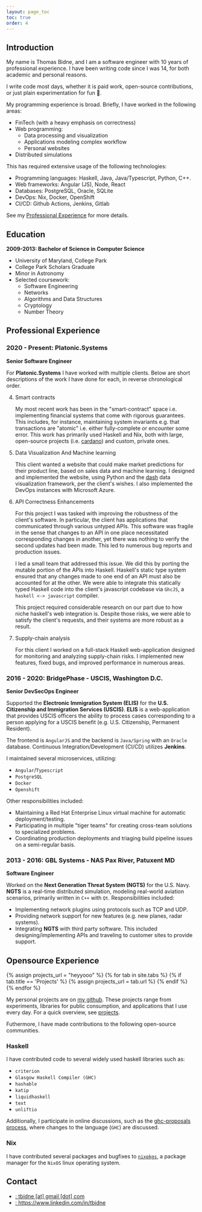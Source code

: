 ```yaml
---
layout: page_toc
toc: true
order: 4
---
```


## Introduction

My name is Thomas Bidne, and I am a software engineer with 10 years of professional experience. I have been writing code since I was 14, for both academic and personal reasons.

I write code most days, whether it is paid work, open-source contributions, or just plain experimentation for fun 🙂.

My programming experience is broad. Briefly, I have worked in the following areas:

- FinTech (with a heavy emphasis on correctness)
- Web programming:
  - Data processing and visualization
  - Applications modeling complex workflow
  - Personal websites
- Distributed simulations

This has required extensive usage of the following technologies:

- Programming languages: Haskell, Java, Java/Typescript, Python, C++.
- Web frameworks: Angular (JS), Node, React
- Databases: PostgreSQL, Oracle, SQLite
- DevOps: Nix, Docker, OpenShift
- CI/CD: Github Actions, Jenkins, Gitlab

See my [Professional Experience](#professional_experience) for more details.

## Education

**2009-2013: Bachelor of Science in Computer Science**

- University of Maryland, College Park
- College Park Scholars Graduate
- Minor in Astronomy
- Selected coursework:
  - Software Engineering
  - Networks
  - Algorithms and Data Structures
  - Cryptology
  - Number Theory

## Professional Experience

### 2020 - Present: Platonic.Systems

**Senior Software Engineer**

For **Platonic.Systems** I have worked with multiple clients. Below are short descriptions of the work I have done for each, in reverse chronological order.

4. Smart contracts

   My most recent work has been in the "smart-contract" space i.e. implementing financial systems that come with rigorous guarantees. This includes, for instance, maintaining system invariants e.g. that transactions are "atomic" i.e. either fully-complete or encounter some error. This work has primarily used Haskell and Nix, both with large, open-source projects (i.e. [cardano](<https://en.wikipedia.org/wiki/Cardano_(blockchain_platform)>)) and custom, private ones.

3. Data Visualization And Machine learning

   This client wanted a website that could make market predictions for their product line, based on sales data and machine learning. I designed and implemented the website, using Python and the [dash](https://plotly.com/dash/) data visualization framework, per the client's wishes. I also implemented the DevOps instances with Microsoft Azure.

2. API Correctness Enhancements

   For this project I was tasked with improving the robustness of the client's software. In particular, the client has applications that communicated through various untyped APIs. This software was fragile in the sense that changes to an API in one place necessitated corresponding changes in another, yet there was nothing to verify the second updates had been made. This led to numerous bug reports and production issues.

   I led a small team that addressed this issue. We did this by porting the mutable portion of the APIs into Haskell. Haskell's static type system ensured that any changes made to one end of an API must also be accounted for at the other. We were able to integrate this statically typed Haskell code into the client's javascript codebase via `GhcJS`, a `haskell <-> javascript` compiler.

   This project required considerable research on our part due to how niche haskell's web integration is. Despite those risks, we were able to satisfy the client's requests, and their systems are more robust as a result.

1. Supply-chain analysis

   For this client I worked on a full-stack Haskell web-application designed for monitoring and analyzing supply-chain risks. I implemented new features, fixed bugs, and improved performance in numerous areas.

### 2016 - 2020: BridgePhase - USCIS, Washington D.C.

**Senior DevSecOps Engineer**

Supported the **Electronic Immigration System (ELIS)** for the **U.S. Citizenship and Immigration Services (USCIS)**. **ELIS** is a web-application that provides USCIS officers the ability to process cases corresponding to a person applying for a USCIS benefit (e.g. U.S. Citizenship, Permanent Resident).

The frontend is `AngularJS` and the backend is `Java/Spring` with an `Oracle` database. Continuous Integration/Development (CI/CD) utilizes **Jenkins**.

I maintained several microservices, utilizing:

- `Angular`/`Typescript`
- `PostgreSQL`
- `Docker`
- `Openshift`

Other responsibilities included:

- Maintaining a Red Hat Enterprise Linux virtual machine for automatic deployment/testing.
- Participating in multiple "tiger teams" for creating cross-team solutions to specialized problems.
- Coordinating production deployments and triaging build pipeline issues on a semi-regular basis.

### 2013 - 2016: GBL Systems - NAS Pax River, Patuxent MD

**Software Engineer**

Worked on the **Next Generation Threat System (NGTS)** for the U.S. Navy. **NGTS** is a real-time distributed simulation, modeling real-world aviation scenarios, primarily written in `C++` with `Qt`. Responsibilities included:

- Implementing network plugins using protocols such as TCP and UDP.
- Providing network support for new features (e.g. new planes, radar systems).
- Integrating **NGTS** with third party software. This included designing/implementing APIs and traveling to customer sites to provide support.

## Opensource Experience

{% assign projects_url = "heyyooo" %}
{% for tab in site.tabs %}
{% if tab.title == 'Projects' %}
{% assign projects_url = tab.url %}
{% endif %}
{% endfor %}

My personal projects are on [my github](https://www.github.com/tbidne). These projects range from experiments, libraries for public consumption, and applications that I use every day. For a quick overview, see
<a href="{{ projects_url | relative_url }}" target="_self">projects</a>.

Futhermore, I have made contributions to the following open-source communities.

### Haskell

I have contributed code to several widely used haskell libraries such as:

- `criterion`
- `Glasgow Haskell Compiler (GHC)`
- `hashable`
- `katip`
- `liquidhaskell`
- `text`
- `unliftio`

Additionally, I participate in online discussions, such as the [ghc-proposals process](https://github.com/ghc-proposals/ghc-proposals), where changes to the language (`GHC`) are discussed.

### Nix

I have contributed several packages and bugfixes to [`nixpkgs`](https://github.com/NixOS/nixpkgs), a package manager for the `NixOS` linux operating system.

## Contact

- <a href="javascript:location.href = 'mailto:' + ['tbidne','gmail.com'].join('@')" aria-label="email"> <i class="fas fa-envelope"></i> : tbidne [at] gmail [dot] com</a>
- <a href="https://www.linkedin.com/in/tbidne" aria-label="linkedin" target="_blank" rel="noopener noreferrer"> <i class="fab fa-linkedin"></i> : https://www.linkedin.com/in/tbidne</a>
